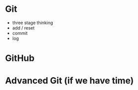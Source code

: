 # Git
* three stage thinking
* add / reset
* commit
* log

# GitHub

# Advanced Git (if we have time)
